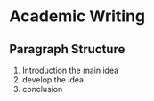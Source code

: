 # Academic Writing

## Paragraph Structure

1. Introduction the main idea
2. develop the idea
3. conclusion

